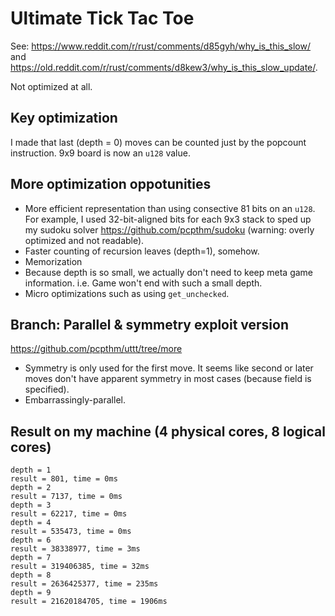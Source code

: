 # Ultimate Tick Tac Toe

See: <https://www.reddit.com/r/rust/comments/d85gyh/why_is_this_slow/> and <https://old.reddit.com/r/rust/comments/d8kew3/why_is_this_slow_update/>.

Not optimized at all.

## Key optimization

I made that last (depth = 0) moves can be counted just by the popcount instruction.
9x9 board is now an `u128` value.

## More optimization oppotunities

* More efficient representation than using consective 81 bits on an `u128`. For example, I used 32-bit-aligned bits for each 9x3 stack to sped up my sudoku solver <https://github.com/pcpthm/sudoku> (warning: overly optimized and not readable).
* Faster counting of recursion leaves (depth=1), somehow.
* Memorization
* Because depth is so small, we actually don't need to keep meta game information. i.e. Game won't end with such a small depth.
* Micro optimizations such as using `get_unchecked`.

## Branch: Parallel & symmetry exploit version

<https://github.com/pcpthm/uttt/tree/more>

* Symmetry is only used for the first move. It seems like second or later moves don't have apparent symmetry in most cases (because field is specified).
* Embarrassingly-parallel.

## Result on my machine (4 physical cores, 8 logical cores)

```text
depth = 1
result = 801, time = 0ms
depth = 2
result = 7137, time = 0ms
depth = 3
result = 62217, time = 0ms
depth = 4
result = 535473, time = 0ms
depth = 6
result = 38338977, time = 3ms
depth = 7
result = 319406385, time = 32ms
depth = 8
result = 2636425377, time = 235ms
depth = 9
result = 21620184705, time = 1906ms
```
